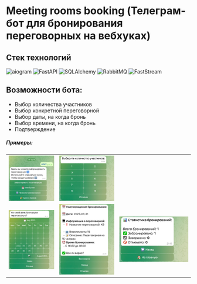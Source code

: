 # Meeting rooms booking (Телеграм-бот для бронирования переговорных на вебхуках)

## Стек технологий

![aiogram](https://img.shields.io/badge/aiogram-0099FF)
![FastAPI](https://img.shields.io/badge/FastAPI-009639?style=flat)
![SQLAlchemy](https://img.shields.io/badge/SQLAlchemy-CC3300)
![RabbitMQ](https://img.shields.io/badge/RabbitMQ-%23FF8C00)
![FastStream](https://img.shields.io/badge/FastStream-%2300CED1)


## Возможности бота:

<ul>
  <li>
    Выбор количества участников
  </li>
  <li>
    Выбор конкретной переговорной
  </li>
  <li>
    Выбор даты, на когда бронь
  </li>
  <li>
    Выбор времени, на когда бронь
  </li>
  <li>
  Подтверждение
  </li>
</ul>

##### Примеры:

<table>
  <tr>
    <td><img src="examples/bot1.jpg" style="max-height: 200px;"></td>
    <td><img src="examples/bot2.jpg" style="max-height: 200px;"></td>
  </tr>
  <tr>
    <td><img src="examples/bot3.jpg" style="max-height: 200px;"></td>
    <td><img src="examples/bot4.jpg" style="max-height: 200px;"></td>
    <td><img src="examples/bot5.jpg" style="max-height: 200px;"></td>
  </tr>
</table>

